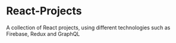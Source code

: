 # React-Projects
A collection of React projects, using different technologies such as Firebase, Redux and GraphQL
